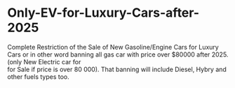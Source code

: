 # Only-EV-for-Luxury-Cars-after-2025

Complete Restriction of  the Sale of New Gasoline/Engine Cars for Luxury Cars or in other word banning all gas car with price over $80000 after 2025. (only New Electric car for  
for Sale if price is over 80 000).  That banning will include Diesel, Hybry and other fuels types too. 
